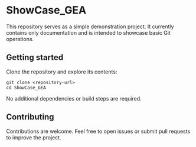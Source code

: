 # ShowCase_GEA

This repository serves as a simple demonstration project. It currently contains only documentation and is intended to showcase basic Git operations.

## Getting started

Clone the repository and explore its contents:

```
git clone <repository-url>
cd ShowCase_GEA
```

No additional dependencies or build steps are required.

## Contributing

Contributions are welcome. Feel free to open issues or submit pull requests to improve the project.

